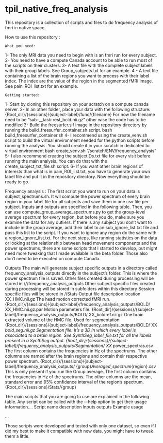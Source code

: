 # tpil_native_freq_analysis
This repository is a collection of scripts and files to do frequency analysis of fmri in native space.

How to use this  repository :

    What you need:
1- The only MRI data you need to begin with is an fmri run for every subject.
2- You need to have a compute Canada account to be able to run most of the scripts on their clusters.
3- A text file with the complete subject labels with their group labels. See Group_subjects.txt for an example.
4 - A text file containing a list of the brain regions you want to process with their label index. The index are the value of the region in the segmented fMRI image. See pain_ROI_list.txt for an example. 



    Getting started:
1- Start by cloning this repository on your scratch on a compute canada server. 
2- In an other folder, place your data with the following structure:
{Root_dir}/{sessions}/{subject-label}/func/{filename}
For now the filename need to be “sub-<numerical subject label>__task-rest_bold.nii.gz” other wise the code has to be modified
3- Build the freesurfer.sif image in the repository directory by running the build_freesurfer_container.sh script.
bash build_freesurfer_container.sh
4- I recommend using the create_venv.sh script to build the virtual environment needed for the python scripts before running the analysis. You should create it in your scratch in dedicated to virtual environment
bash create_venv.sh  “/scratch/ENV/frequency_analysis”
5- I also recommend creating the subjectIDs.txt file for every visit before running the main analysis. You can do that with the create_subject_txt_file.sh script.
6- If you want other brain regions of interests than what is in pain_ROI_list.txt, you have to  generate your own label file and put it in the repository directory.
Now everything should be ready to go.

Frequency analysis :
The first script you want to run on your data is subject_spectrums.sh. It wil compute the power spectrum of every brain region in your label file for all subjects and save them in one csv file per subject. Inputs and outputs are specified in the following table. 
Then, you can use compute_group_average_spectrums.py to get the group-level average spectrum for every region, but before you do, make sure you examine the data for any outliers. If there is any subject you don’t want to include in the group average, add their label to an sub_ignore_list.txt file and pass this list to the script. If you want to ignore any region do the same with a region_ignore_list.txt.
For the next steps, like running statistics on the data or looking at the relationship between head movement components and the power spectrums, there are some scripts that I started to develop, but might need more tweaking that I made available in the beta folder. Those also don’t need to be executed on compute Canada. 

Outputs
The main will generate subject specific outputs in a directory called frequency_analysis_outputs directly in the subject’s folder. This is where the power spectrum file is saved. Other files created during processing will be stored in
<Root directory>/<session>/<subject label>/frequency_analysis_outputs
Other subject specific files created during processing will be stored in subfolders within this directory
Session specific files will be stored in <Root directory>/<session>/Stats
Output file	description	location
XX_HMC.nii.gz	The head motion corrected fMRI run.	{Root_dir}/{sessions}/{subject-label}/frequency_analysis_outputs/BOLD/
XX_HMC.nii.gz.par	Motion parameters file. 	{Root_dir}/{sessions}/{subject-label}/frequency_analysis_outputs/BOLD/
XX_boldref.nii.gz	One brain extracted volume of the HMC file. Used for segmentation	{Root_dir}/{sessions}/{subject-label}/frequency_analysis_outputs/BOLD/
XX _bold_seg.nii.gz	Segmentation file. It’s a 3D in which every label is associated to a brain region. See SynthSeg_label_file.txt for all the labels present in a SynthSeg output.	{Root_dir}/{sessions}/{subject-label}/frequency_analysis_outputs/Segmentation/
XX_ power_spectras.csv	The first column contains the frequencies in Hz of the spectrums. The other columns are named after the brain regions and contain their respective power spectrum.	{Root_dir}/{sessions}/{subject-label}/frequency_analysis_outputs/
{group}_Averaged_spectrum_{region}.csv	This is only present if you run the Group average. The first column contains the frequencies in Hz of the spectrums. The other columns are the mean, standard error and 95% confidence interval of the region’s spectrum.	{Root_dir}/{sessions}/Stats/{group}



The main scripts that you are going to use are explained in the following table. Any script can be called with the --help option to get their usage information....
Script name	description	Inputs 	outputs	Example usage
				
...



Those scripts were developed and tested with only one dataset, so even if I did my best to make it compatible with new data, you might have to tweak them a little.
